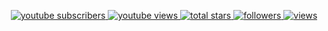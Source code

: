 <!-- View counter - https://github.com/DenverCoder1/Simple-View-Counter -->
<p align="center">
  <a target="_blank" href="https://www.youtube.com/@RUKACHIDEV">
    <img alt="youtube subscribers" title="Subscribe to my YouTube channel" src="https://img.shields.io/youtube/channel/subscribers/UCK5Ey9NoSyo7PYBmM3OvjtQ?style=for-the-badge&logo=youtube&labelColor=CE4630&color=E05D44"/>
  </a>
  <a target="_blank" href="https://www.youtube.com/@RUKACHIDEV">
    <img alt="youtube views" title="YouTube views" src="https://img.shields.io/youtube/channel/views/UCK5Ey9NoSyo7PYBmM3OvjtQ?style=for-the-badge&logo=youtube&labelColor=C79600&color=E1AD0E"/>
  </a> 
  <a target="_blank" href="https://github.com/khanhrukachi?tab=repositories&sort=stargazers">
    <img alt="total stars" title="Total stars on GitHub" src="https://custom-icon-badges.demolab.com/github/stars/K1ethoang?color=55960c&style=for-the-badge&labelColor=488207&logo=star"/>
  </a>
  <a target="_blank" href="https://github.com/khanhrukachi?tab=followers">
    <img alt="followers" title="Follow me on Github" src="https://custom-icon-badges.demolab.com/github/followers/K1ethoang?color=236ad3&labelColor=1155ba&style=for-the-badge&logo=person-add&label=Follow&logoColor=white"/>
  </a>
  <a target="_blank" href="https://github.com/khanhrukachi">
    <img alt="views" title="GitHub profile views" src="https://komarev.com/ghpvc/?username=K1ethoang&color=7C007C&labelColor=640464&style=for-the-badge&label=Visitors&&base=1000"/>
  </a>
</p>
